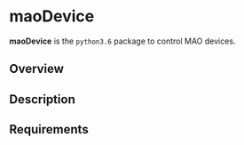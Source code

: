 # maoDevice
**maoDevice** is the `python3.6` package to control MAO devices.


## Overview


## Description


## Requirements

